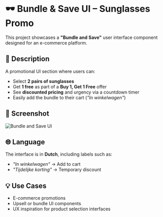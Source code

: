 # 🕶️ Bundle & Save UI – Sunglasses Promo

This project showcases a **"Bundle and Save"** user interface component designed for an e-commerce platform.

## 📝 Description

A promotional UI section where users can:

- Select **2 pairs of sunglasses**
- Get **1 free** as part of a **Buy 1, Get 1 Free** offer
- See **discounted pricing** and urgency via a countdown timer
- Easily add the bundle to their cart (_"In winkelwagen"_)

## 📸 Screenshot

![Bundle and Save UI](./5d1c6dea-bfe9-4e61-a82a-35c13e477e18.png)

## 🌐 Language

The interface is in **Dutch**, including labels such as:

- _"In winkelwagen"_ → Add to cart  
- _"Tijdelijke korting"_ → Temporary discount

## 💡 Use Cases

- E-commerce promotions
- Upsell or bundle UI components
- UX inspiration for product selection interfaces
